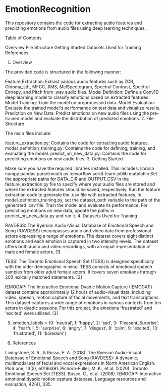 # EmotionRecognition
This repository contains the code for extracting audio features and predicting emotions from audio files using deep learning techniques.

Table of Contents

Overview
File Structure
Getting Started
Datasets Used for Training
References
1. Overview

The provided code is structured in the following manner:

Feature Extraction: Extract various audio features such as ZCR, Chroma_stft, MFCC, RMS, MelSpectogram, Spectral Contrast, Spectral Entropy, and Pitch from .wav audio files.
Model Definition: Define a Conv1D deep learning model to classify emotions based on extracted features.
Model Training: Train the model on preprocessed data.
Model Evaluation: Evaluate the trained model's performance on test data and visualize results.
Prediction on New Data: Predict emotions on new audio files using the pre-trained model and evaluate the distribution of predicted emotions.
2. File Structure

The main files include:

feature_extraction.py: Contains the code for extracting audio features.
model_definition_training.py: Contains the code for defining, training, and evaluating the model.
predict_on_new_data.py: Contains the code for predicting emotions on new audio files.
3. Getting Started

Make sure you have the required libraries installed. This includes:
librosa
numpy
pandas
parselmouth
os
tensorflow
scikit-learn
joblib
matplotlib
Set the appropriate paths for DATA_DIR and OUTPUT_CSV in the feature_extraction.py file to specify where your audio files are stored and where the extracted features should be saved, respectively.
Run the feature extraction code to generate the .csv file with extracted features.
In model_definition_training.py, set the dataset_path variable to the path of the generated .csv file.
Train the model and evaluate its performance.
For predicting emotions on new data, update the paths in predict_on_new_data.py and run it.
4. Datasets Used for Training

RAVDESS: The Ryerson Audio-Visual Database of Emotional Speech and Song (RAVDESS) encompasses audio and video data from professional actors expressing a range of emotions. The dataset covers eight distinct emotions and each emotion is captured in two intensity levels. The dataset offers both audio and video recordings, with an equal representation of male and female actors. [1]

TESS: The Toronto Emotional Speech Set (TESS) is designed specifically with the older demographic in mind. TESS consists of emotional speech samples from older adult female actors. It covers seven emotions through 200 lexically matched statements. [2]

IEMOCAP: The Interactive Emotional Dyadic Motion Capture (IEMOCAP) dataset contains approximately 12 hours of audio-visual data, including video, speech, motion capture of facial movements, and text transcriptions. This dataset captures a wide range of emotions in various contexts from ten actors in dyadic sessions. For this project, the emotions 'frustrated' and 'excited' were utilized. [3]

5. emotion_labels = {0: 'neutral', 1: 'happy', 2: 'sad', 3: 'Pleasent_Surprise', 4: 'fearful', 5: 'surprise',
                  6: 'angry', 7: 'disgust', 8: 'calm', 9: 'excited', 10: 'frustrated', 11: 'boredom'}

6. References

Livingstone, S. R., & Russo, F. A. (2018). The Ryerson Audio-Visual Database of Emotional Speech and Song (RAVDESS): A dynamic, multimodal set of facial and vocal expressions in North American English. PloS one, 13(5), e0196391.
Pichora-Fuller, M. K., et al. (2020). Toronto Emotional Speech Set (TESS).
Busso, C., et al. (2008). IEMOCAP: Interactive emotional dyadic motion capture database. Language resources and evaluation, 42(4), 335.
